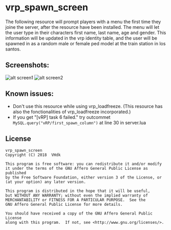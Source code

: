 # vrp_spawn_screen
The following resource will prompt players with a menu the first time they joine the server, 
after the resource have been installed. The menu will let the user type in their characters first name, last name, age and gender. 
This information will be updated in the vrp identity table, 
and the user will be spawned in as a random male or female ped model at the train station in los santos.

## Screenshots:
![alt screen1](https://i.gyazo.com/5de2511975ea28a6670df9280309af42.jpg "Screen1")
![alt screen2](https://i.gyazo.com/a6c5dd3b150d15f261e6b8ad7b1dfd6e.jpg "Screen2")

## Known issues:
- Don't use this resource while using vrp_loadfreeze. 
(This resource has also the fonctionalities of vrp_loadfreeze incorporated.)
- If you get "[vRP] task 6 failed." try outcommet ```MySQL.query("vRP/first_spawn_column")``` at line 30 in server.lua
## License

    vrp_spawn_screen
    Copyright (C) 2018  VHdk

    This program is free software: you can redistribute it and/or modify
    it under the terms of the GNU Affero General Public License as published
    by the Free Software Foundation, either version 3 of the License, or
    (at your option) any later version.

    This program is distributed in the hope that it will be useful,
    but WITHOUT ANY WARRANTY; without even the implied warranty of
    MERCHANTABILITY or FITNESS FOR A PARTICULAR PURPOSE.  See the
    GNU Affero General Public License for more details.

    You should have received a copy of the GNU Affero General Public License
    along with this program.  If not, see <http://www.gnu.org/licenses/>.
